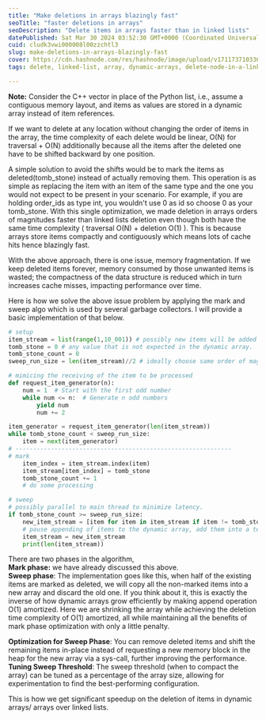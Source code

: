```yaml
---
title: "Make deletions in arrays blazingly fast"
seoTitle: "faster deletions in arrays"
seoDescription: "Delete items in arrays faster than in linked lists"
datePublished: Sat Mar 30 2024 03:52:30 GMT+0000 (Coordinated Universal Time)
cuid: cludk3vwi000008l00zzchtl3
slug: make-deletions-in-arrays-blazingly-fast
cover: https://cdn.hashnode.com/res/hashnode/image/upload/v1711737103361/9ee23b9a-1d51-48b5-ad37-5794d07209c1.webp
tags: delete, linked-list, array, dynamic-arrays, delete-node-in-a-linked-list

---
```


**Note:** Consider the C++ vector in place of the Python list, i.e., assume a contiguous memory layout, and items as values are stored in a dynamic array instead of item references.

If we want to delete at any location without changing the order of items in the array, the time complexity of each delete would be linear, O(N) for traversal + O(N) additionally because all the items after the deleted one have to be shifted backward by one position.

A simple solution to avoid the shifts would be to mark the items as deleted(tomb\_stone) instead of actually removing them. This operation is as simple as replacing the item with an item of the same type and the one you would not expect to be present in your scenario. For example, if you are holding order\_ids as type int, you wouldn't use 0 as id so choose 0 as your tomb\_stone. With this single optimization, we made deletion in arrays orders of magnitudes faster than linked lists deletion even though both have the same time complexity ( traversal O(N) + deletion O(1) ). This is because arrays store items compactly and contiguously which means lots of cache hits hence blazingly fast.

With the above approach, there is one issue, memory fragmentation. If we keep deleted items forever, memory consumed by those unwanted items is wasted; the compactness of the data structure is reduced which in turn increases cache misses, impacting performance over time.

Here is how we solve the above issue problem by applying the mark and sweep algo which is used by several garbage collectors. I will provide a basic implementation of that below.

```python
# setup
item_stream = list(range(1,10_001)) # possibly new items will be added to the stream.
tomb_stone = 0 # any value that is not expected in the dynamic array.
tomb_stone_count = 0
sweep_run_size = len(item_stream)//2 # ideally choose same order of magnitude as item_stream

# mimicing the receiving of the item to be processed
def request_item_generator(n):
    num = 1  # Start with the first odd number
    while num <= n:  # Generate n odd numbers
        yield num
        num += 2

item_generator = request_item_generator(len(item_stream))
while tomb_stone_count < sweep_run_size:
    item = next(item_generator)
# -------------------------------------------------------------
# mark
    item_index = item_stream.index(item)
    item_stream[item_index] = tomb_stone
    tomb_stone_count += 1
    # do some processing

# sweep
# possibly parallel to main thread to minimize latency.
if tomb_stone_count >= sweep_run_size:
    new_item_stream = [item for item in item_stream if item != tomb_stone]
    # pause appending of items to the dynamic array, add them into a temp buffer.
    item_stream = new_item_stream
    print(len(item_stream))
```

There are two phases in the algorithm,  
**Mark phase:** we have already discussed this above.  
**Sweep phase**: The implementation goes like this, when half of the existing items are marked as deleted, we will copy all the non-marked items into a new array and discard the old one. If you think about it, this is exactly the inverse of how dynamic arrays grow efficiently by making append operation O(1) amortized. Here we are shrinking the array while achieving the deletion time complexity of O(1) amortized, all while maintaining all the benefits of mark phase optimization with only a little penalty.

**Optimization for Sweep Phase**: You can remove deleted items and shift the remaining items in-place instead of requesting a new memory block in the heap for the new array via a sys-call, further improving the performance.  
**Tuning Sweep Threshold**: The sweep threshold (when to compact the array) can be tuned as a percentage of the array size, allowing for experimentation to find the best-performing configuration.

This is how we get significant speedup on the deletion of items in dynamic arrays/ arrays over linked lists.